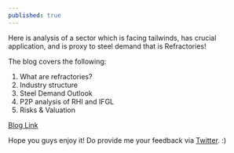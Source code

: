 ```yaml
---
published: true
---
```


Here is analysis of a sector which is facing tailwinds, has crucial application, and is proxy to steel demand that is Refractories!

The blog covers the following:
1.	What are refractories?
2.	Industry structure
3.	Steel Demand Outlook
4.	P2P analysis of RHI and IFGL
5.	Risks & Valuation

[Blog Link](https://soic.in/blog-description/refractories)

Hope you guys enjoy it! Do provide me your feedback via [Twitter](https://twitter.com/badola_arjun). :)
